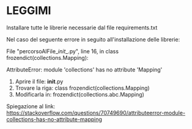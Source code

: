 # LEGGIMI
Installare tutte le librerie necessarie dal file requirements.txt

Nel caso del seguente errore in seguito all'installazione delle librerie:

  File "percorsoAlFile\__init__.py", line 16, in <module>
    class frozendict(collections.Mapping):
  
AttributeError: module 'collections' has no attribute 'Mapping'

1. Aprire il file: __init__.py
2. Trovare la riga: class frozendict(collections.Mapping)
3. Modificarla in: frozendict(collections.abc.Mapping)

Spiegazione al link: https://stackoverflow.com/questions/70749690/attributeerror-module-collections-has-no-attribute-mapping

